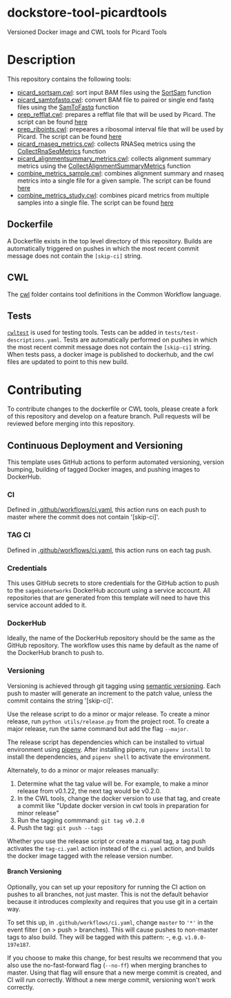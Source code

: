 # dockstore-tool-picardtools
Versioned Docker image and CWL tools for Picard Tools

# Description
This repository contains the following tools:

- [picard_sortsam.cwl](cwl/picard_sortsam.cwl): sort input BAM files using the [SortSam](https://broadinstitute.github.io/picard/command-line-overview.html#SortSam) function
- [picard_samtofastq.cwl](cwl/picard_samtofastq.cwl): convert BAM file to paired or single end fastq files using the [SamToFastq](https://broadinstitute.github.io/picard/command-line-overview.html#SamToFastq) function 
- [prep_refflat.cwl](cwl/prep_refflat.cwl): prepares a refflat file that will be used by Picard. The script can be found [here](bin/make_refflat.sh)
- [prep_riboints.cwl](cwl/prep_riboints.cwl): prepeares a ribosomal interval file that will be used by Picard. The script can be found [here](bin/make_riboints.sh)
- [picard_rnaseq_metrics.cwl](cwl/picard_rnaseq_metrics.cwl): collects RNASeq metrics using the [CollectRnaSeqMetrics](https://broadinstitute.github.io/picard/command-line-overview.html#CollectRnaSeqMetrics) function
- [picard_alignmentsummary_metrics.cwl](cwl/picard_alignmentsummary_metrics.cwl): collects alignment summary metrics using the [CollectAlignmentSummaryMetrics](https://broadinstitute.github.io/picard/command-line-overview.html#CollectAlignmentSummaryMetrics) function
- [combine_metrics_sample.cwl](cwl/combine_metrics_sample.cwl): combines alignment summary and rnaseq metrics into a single file for a given sample. The script can be found [here](bin/combine_metrics_sample.py)
- [combine_metrics_study.cwl](cwl/combine_metrics_study.cwl): combines picard metrics from multiple samples into a single file. The script can be found [here](bin/combine_metrics_study.R)

## Dockerfile

A Dockerfile exists in the top level directory of this repository. Builds are automatically triggered on pushes in which the most recent commit message does not contain the `[skip-ci]` string.

## CWL

The [cwl](cwl) folder contains tool definitions in the Common Workflow language.

## Tests

[`cwltest`](https://github.com/common-workflow-language/cwltest) is used for
testing tools. Tests can be added in `tests/test-descriptions.yaml`. Tests are automatically performed on pushes in which the most recent commit message does not contain the `[skip-ci]` string.  When tests pass, a docker image is published to dockerhub, and the cwl files are updated to point to this new build.

# Contributing

To contribute changes to the dockerfile or CWL tools, please create a fork of this repository and develop on a feature branch. Pull requests will be reviewed before merging into this repository.

## Continuous Deployment and Versioning

This template uses GitHub actions to perform automated versioning, version
bumping, building of tagged Docker images, and pushing images to DockerHub.

### CI
Defined in [.github/workflows/ci.yaml](.github/workflows/ci.yaml), this action
runs on each push to master where the commit does not contain '[skip-ci]'.

### TAG CI
Defined in [.github/workflows/ci.yaml](.github/workflows/tag-ci.yaml), this action
runs on each tag push.

### Credentials

This uses GitHub secrets to store credentials for the GitHub action to push to
the `sagebionetworks` DockerHub account using a service account. All repositories
that are generated from this template will need to have this service account
added to it.

### DockerHub

Ideally, the name of the DockerHub repository should be the same as the GitHub
repository. The workflow uses this name by default as the name of the DockerHub
branch to push to.

### Versioning
Versioning is achieved through git tagging using
[semantic versioning](https://semver.org/). Each push to master will generate an
increment to the patch value, unless the commit contains the string '[skip-ci]'.

Use the release script to do a minor or major release.
To create a minor release, run `python utils/release.py` from the project root.
To create a major release, run the same command but add the flag `--major`.

The release script has dependencies which can be installed to virtual
environment using [pipenv](https://pipenv.pypa.io/en/latest/). After installing
pipenv, run `pipenv install` to install the dependencies, and `pipenv shell`
to activate the environment.

Alternately, to do a minor or major releases manually:
1. Determine what the tag value will be. For example, to make a minor release from v0.1.22, the next tag would be v0.2.0.
1. In the CWL tools, change the docker version to use that tag, and create a commit like "Update docker version in cwl tools in preparation for minor release"
1. Run the tagging commmand: `git tag v0.2.0`
1. Push the tag: `git push --tags`

Whether you use the release script or create a manual tag, a tag push activates
the `tag-ci.yaml` action instead of the `ci.yaml` action, and builds the docker
image tagged with the release version number.

#### Branch Versioning
Optionally, you can set up your repository for running the CI action on pushes
to all branches, not just master. This is not the default behavior because it
introduces complexity and requires that you use git in a certain way.

To set this up, in `.github/workflows/ci.yaml`, change `master` to `'*'` in the
event filter ( on > push > branches). This will cause pushes to non-master tags
to also build. They will be tagged with this pattern: <semver>-<git-short-sha>,
e.g. `v1.0.0-197e187`.

If you choose to make this change, for best results we recommend that you also
use the no-fast-forward flag (`--no-ff`) when merging branches to master. Using
that flag will ensure that a new merge commit is created, and CI will run
correctly. Without a new merge commit, versioning won't work correctly.

